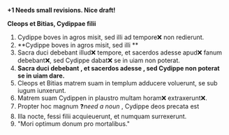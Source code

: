 **+1 Needs small revisions. Nice draft!**

**Cleops et Bitias, Cydippae filii**

1. Cydippe boves in agros misit, sed illi ad tempore❌ non redierunt. 
2. **Cydippe boves in agros misit, sed illi **
3. Sacra duci debebant illud❌ tempore, et sacerdos adesse apud❌ fanum debebant❌, sed Cydippe dabat❌ se in uiam non poterat. 
4. **Sacra duci debebant  , et sacerdos adesse  , sed Cydippe non poterat se in uiam dare.**
5. Cleops et Bitias matrem suam in templum adducere voluerunt, se sub iugum iunxerunt. 
6. Matrem suam Cydippen in plaustro multam horam❌ extraxerunt❌.
7. Propter hoc magnum ❓*need a noun* , Cydippe deos precata est 
8. Illa nocte, fessi filii acquieuerunt, et numquam surrexerunt.  
9. "Mori optimum donum pro mortalibus."
